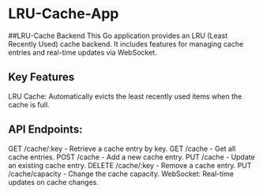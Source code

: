 # LRU-Cache-App
##LRU-Cache Backend
This Go application provides an LRU (Least Recently Used) cache backend. It includes features for managing cache entries and real-time updates via WebSocket.

## Key Features
LRU Cache: Automatically evicts the least recently used items when the cache is full.

## API Endpoints:
GET /cache/:key - Retrieve a cache entry by key.
GET /cache - Get all cache entries.
POST /cache - Add a new cache entry.
PUT /cache - Update an existing cache entry.
DELETE /cache/:key - Remove a cache entry.
PUT /cache/capacity - Change the cache capacity.
WebSocket: Real-time updates on cache changes.
